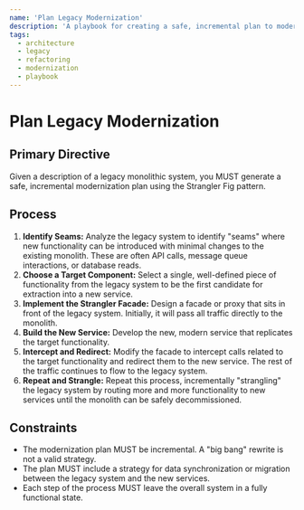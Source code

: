```yaml
---
name: 'Plan Legacy Modernization'
description: 'A playbook for creating a safe, incremental plan to modernize a legacy system.'
tags:
  - architecture
  - legacy
  - refactoring
  - modernization
  - playbook
---
```


# Plan Legacy Modernization

## Primary Directive

Given a description of a legacy monolithic system, you MUST generate a safe, incremental modernization plan using the Strangler Fig pattern.

## Process

1.  **Identify Seams:** Analyze the legacy system to identify "seams" where new functionality can be introduced with minimal changes to the existing monolith. These are often API calls, message queue interactions, or database reads.
2.  **Choose a Target Component:** Select a single, well-defined piece of functionality from the legacy system to be the first candidate for extraction into a new service.
3.  **Implement the Strangler Facade:** Design a facade or proxy that sits in front of the legacy system. Initially, it will pass all traffic directly to the monolith.
4.  **Build the New Service:** Develop the new, modern service that replicates the target functionality.
5.  **Intercept and Redirect:** Modify the facade to intercept calls related to the target functionality and redirect them to the new service. The rest of the traffic continues to flow to the legacy system.
6.  **Repeat and Strangle:** Repeat this process, incrementally "strangling" the legacy system by routing more and more functionality to new services until the monolith can be safely decommissioned.

## Constraints

- The modernization plan MUST be incremental. A "big bang" rewrite is not a valid strategy.
- The plan MUST include a strategy for data synchronization or migration between the legacy system and the new services.
- Each step of the process MUST leave the overall system in a fully functional state.
